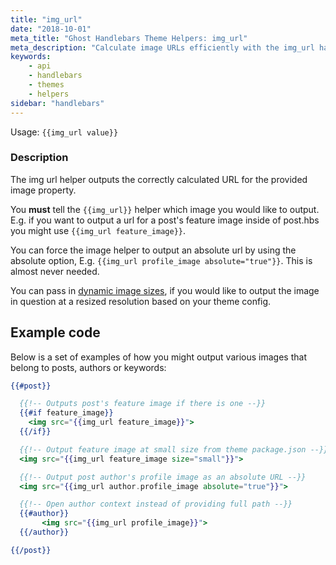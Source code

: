 ```yaml
---
title: "img_url"
date: "2018-10-01"
meta_title: "Ghost Handlebars Theme Helpers: img_url"
meta_description: "Calculate image URLs efficiently with the img_url handlebars helper. Read more about Ghost themes!"
keywords:
    - api
    - handlebars
    - themes
    - helpers
sidebar: "handlebars"
---
```


Usage: `{{img_url value}}`

### Description

The img url helper outputs the correctly calculated URL for the provided image property.

You **must** tell the `{{img_url}}` helper which image you would like to output. E.g. if you want to output a url for a post's feature image inside of post.hbs you might use `{{img_url feature_image}}`.

You can force the image helper to output an absolute url by using the absolute option, E.g. `{{img_url profile_image absolute="true"}}`. This is almost never needed.

You can pass in [dynamic image sizes](/api/handlebars-themes/responsive-images/), if you would like to output the image in question at a resized resolution based on your theme config. 


## Example code

Below is a set of examples of how you might output various images that belong to posts, authors or keywords:

```handlebars
{{#post}}

  {{!-- Outputs post's feature image if there is one --}}
  {{#if feature_image}}
	<img src="{{img_url feature_image}}">
  {{/if}}

  {{!-- Output feature image at small size from theme package.json --}}
  <img src="{{img_url feature_image size="small"}}">

  {{!-- Output post author's profile image as an absolute URL --}}
  <img src="{{img_url author.profile_image absolute="true"}}">

  {{!-- Open author context instead of providing full path --}}
  {{#author}}
 	   <img src="{{img_url profile_image}}">
  {{/author}}

{{/post}}
```
